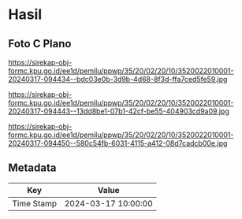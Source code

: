 # Hasil

## Foto C Plano

https://sirekap-obj-formc.kpu.go.id/ee1d/pemilu/ppwp/35/20/02/20/10/3520022010001-20240317-094434--bdc03e0b-3d9b-4d68-8f3d-ffa7ced5fe59.jpg

https://sirekap-obj-formc.kpu.go.id/ee1d/pemilu/ppwp/35/20/02/20/10/3520022010001-20240317-094443--13dd8be1-07b1-42cf-be55-404903cd9a09.jpg

https://sirekap-obj-formc.kpu.go.id/ee1d/pemilu/ppwp/35/20/02/20/10/3520022010001-20240317-094450--580c54fb-6031-4115-a412-08d7cadcb00e.jpg


## Metadata

| Key        | Value               |
| ---------- | ------------------- |
| Time Stamp | 2024-03-17 10:00:00 |




